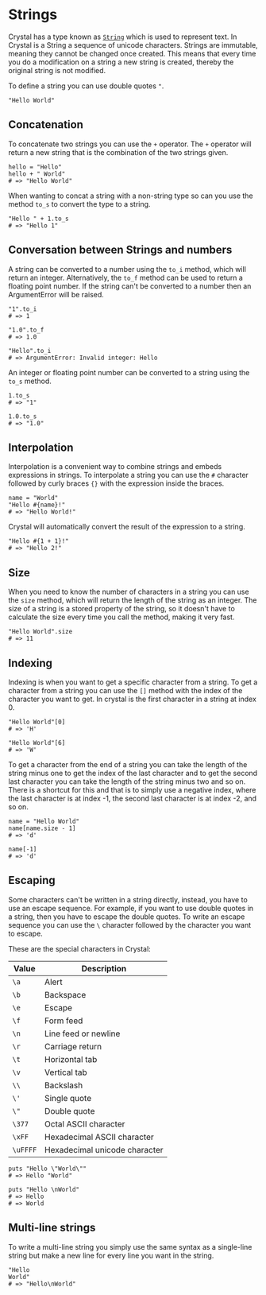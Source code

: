 # Strings

Crystal has a type known as [`String`][strings] which is used to represent text.
In Crystal is a String a sequence of unicode characters.
Strings are immutable, meaning they cannot be changed once created.
This means that every time you do a modification on a string a new string is created, thereby the original string is not modified.

To define a string you can use double quotes `"`.

```crystal
"Hello World"
```

## Concatenation

To concatenate two strings you can use the `+` operator.
The `+` operator will return a new string that is the combination of the two strings given.

```crystal
hello = "Hello"
hello + " World"
# => "Hello World"
```

When wanting to concat a string with a non-string type so can you use the method `to_s` to convert the type to a string.

```crystal
"Hello " + 1.to_s
# => "Hello 1"
```

## Conversation between Strings and numbers

A string can be converted to a number using the `to_i` method, which will return an integer.
Alternatively, the `to_f` method can be used to return a floating point number.
If the string can't be converted to a number then an ArgumentError will be raised.

```crystal
"1".to_i
# => 1

"1.0".to_f
# => 1.0

"Hello".to_i
# => ArgumentError: Invalid integer: Hello
```

An integer or floating point number can be converted to a string using the `to_s` method.

```crystal
1.to_s
# => "1"

1.0.to_s
# => "1.0"
```

## Interpolation

Interpolation is a convenient way to combine strings and embeds expressions in strings.
To interpolate a string you can use the `#` character followed by curly braces `{}` with the expression inside the braces.

```crystal
name = "World"
"Hello #{name}!"
# => "Hello World!"
```

Crystal will automatically convert the result of the expression to a string.

```crystal
"Hello #{1 + 1}!"
# => "Hello 2!"
```

## Size

When you need to know the number of characters in a string you can use the `size` method, which will return the length of the string as an integer.
The size of a string is a stored property of the string, so it doesn't have to calculate the size every time you call the method, making it very fast.

```crystal
"Hello World".size
# => 11
```

## Indexing

Indexing is when you want to get a specific character from a string.
To get a character from a string you can use the `[]` method with the index of the character you want to get.
In crystal is the first character in a string at index 0.

```crystal
"Hello World"[0]
# => 'H'

"Hello World"[6]
# => 'W'
```

To get a character from the end of a string you can take the length of the string minus one to get the index of the last character and to get the second last character you can take the length of the string minus two and so on.
There is a shortcut for this and that is to simply use a negative index, where the last character is at index -1, the second last character is at index -2, and so on.

```crystal
name = "Hello World"
name[name.size - 1]
# => 'd'

name[-1]
# => 'd'
```

## Escaping

Some characters can't be written in a string directly, instead, you have to use an escape sequence.
For example, if you want to use double quotes in a string, then you have to escape the double quotes.
To write an escape sequence you can use the `\` character followed by the character you want to escape.

These are the special characters in Crystal:

| Value    | Description                   |
| -------- | ----------------------------- |
| `\a`     | Alert                         |
| `\b`     | Backspace                     |
| `\e`     | Escape                        |
| `\f`     | Form feed                     |
| `\n`     | Line feed or newline          |
| `\r`     | Carriage return               |
| `\t`     | Horizontal tab                |
| `\v`     | Vertical tab                  |
| `\\`     | Backslash                     |
| `\'`     | Single quote                  |
| `\"`     | Double quote                  |
| `\377`   | Octal ASCII character         |
| `\xFF`   | Hexadecimal ASCII character   |
| `\uFFFF` | Hexadecimal unicode character |

```crystal
puts "Hello \"World\""
# => Hello "World"

puts "Hello \nWorld"
# => Hello
# => World
```

## Multi-line strings

To write a multi-line string you simply use the same syntax as a single-line string but make a new line for every line you want in the string.

```crystal
"Hello
World"
# => "Hello\nWorld"
```

[strings]: https://crystal-lang.org/reference/latest/syntax_and_semantics/literals/string.html
